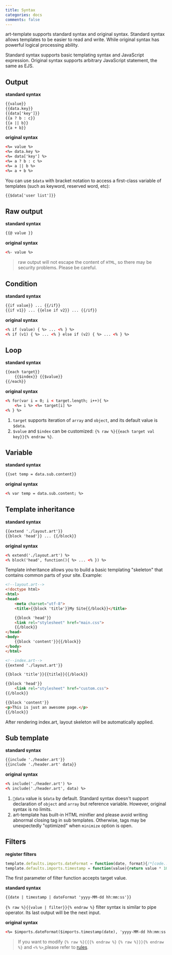 ```yaml
---
title: Syntax
categories: docs
comments: false
---
```


art-template supports standard syntax and original syntax. Standard syntax allows templates to be easier to read and write. While original syntax has powerful logical processing ability.

Standard syntax supports basic templating syntax and JavaScript expression. Original syntax supports arbitrary JavaScript statement, the same as EJS.

## Output

**standard syntax**

```html
{{value}}
{{data.key}}
{{data['key']}}
{{a ? b : c}}
{{a || b}}
{{a + b}}
```

**original syntax**

```html
<%= value %>
<%= data.key %>
<%= data['key'] %>
<%= a ? b : c %>
<%= a || b %>
<%= a + b %>
```

You can use `$data` with bracket notation to access a first-class variable of templates (such as keyword, reserved word, etc):

```html
{{$data['user list']}}
```

## Raw output

**standard syntax**

```html
{{@ value }}
```

**original syntax**

```html
<%- value %>
```

> raw output will not escape the content of `HTML`, so there may be security problems. Please be careful.

## Condition

**standard syntax**

```html
{{if value}} ... {{/if}}
{{if v1}} ... {{else if v2}} ... {{/if}}
```

**original syntax**

```html
<% if (value) { %> ... <% } %>
<% if (v1) { %> ... <% } else if (v2) { %> ... <% } %>
```

## Loop

**standard syntax**

```html
{{each target}}
    {{$index}} {{$value}}
{{/each}}
```

**original syntax**

```html
<% for(var i = 0; i < target.length; i++){ %>
    <%= i %> <%= target[i] %>
<% } %>
```

1. `target` supports iteration of `array` and `object`, and its default value is `$data`.
2. `$value` and `$index` can be customized: `{% raw %}{{each target val key}}{% endraw %}`.

## Variable

**standard syntax**

```html
{{set temp = data.sub.content}}
```

**original syntax**

```html
<% var temp = data.sub.content; %> 
```

## Template inheritance

**standard syntax**

```html
{{extend './layout.art'}}
{{block 'head'}} ... {{/block}}
```

**original syntax**

```html
<% extend('./layout.art') %>
<% block('head', function(){ %> ... <% }) %>
```

Template inheritance allows you to build a basic templating "skeleton" that contains common parts of your site. Example:

```html
<!--layout.art-->
<!doctype html>
<html>
<head>
    <meta charset="utf-8">
    <title>{{block 'title'}}My Site{{/block}}</title>

    {{block 'head'}}
    <link rel="stylesheet" href="main.css">
    {{/block}}
</head>
<body>
    {{block 'content'}}{{/block}}
</body>
</html>
```

```html
<!--index.art-->
{{extend './layout.art'}}

{{block 'title'}}{{title}}{{/block}}

{{block 'head'}}
    <link rel="stylesheet" href="custom.css">
{{/block}}

{{block 'content'}}
<p>This is just an awesome page.</p>
{{/block}}
```

After rendering index.art, layout skeleton will be automatically applied.

## Sub template

**standard syntax**

```html
{{include './header.art'}}
{{include './header.art' data}}
```

**original syntax**

```html
<% include('./header.art') %>
<% include('./header.art', data) %>
```

1. `data` value is `$data` by default. Standard syntax doesn't support declaration of `object` and `array` but reference variable. However, original syntax is no limits.
2. art-template has built-in HTML minifier and please avoid writing abnormal closing tag in sub templates. Otherwise, tags may be unexpectedly "optimized" when `minimize` option is open.

## Filters

**register filters**

```js
template.defaults.imports.dateFormat = function(date, format){/*[code..]*/};
template.defaults.imports.timestamp = function(value){return value * 1000};
```

The first parameter of filter function accepts target value.

**standard syntax**

```html
{{date | timestamp | dateFormat 'yyyy-MM-dd hh:mm:ss'}}
```

`{% raw %}{{value | filter}}{% endraw %}` filter syntax is similar to pipe operator. Its last output will be the next input.

**original syntax**

```html
<%= $imports.dateFormat($imports.timestamp(date), 'yyyy-MM-dd hh:mm:ss') %>
```

> If you want to modify `{% raw %}{{{% endraw %}` `{% raw %}}}{% endraw %}` and `<%` `%>`,please refer to [rules](rules.html).
